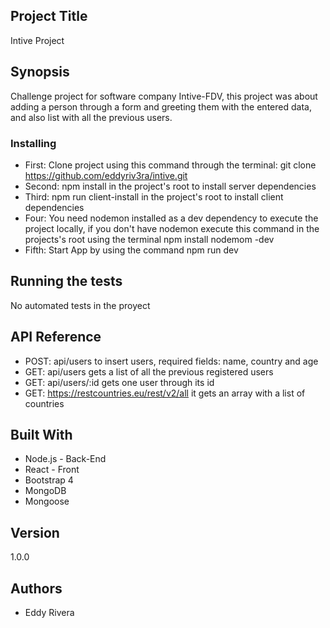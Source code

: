 ## Project Title

Intive Project

## Synopsis

Challenge project for software company Intive-FDV, this project was about adding a person through a form and greeting them with the entered data, and also list with all the previous users.

### Installing

* First: Clone project using this command through the terminal: git clone https://github.com/eddyriv3ra/intive.git
* Second: npm install in the project's root to install server dependencies
* Third: npm run client-install in the project's root to install client dependencies
* Four: You need nodemon installed as a dev dependency to execute the project locally, if you don't have nodemon execute this command in the projects's root using the terminal npm install nodemom -dev
* Fifth: Start App by using the command npm run dev

## Running the tests

No automated tests in the proyect

## API Reference

* POST: api/users to insert users, required fields: name, country and age
* GET: api/users gets a list of all the previous registered users
* GET: api/users/:id gets one user through its id
* GET: https://restcountries.eu/rest/v2/all it gets an array with a list of countries

## Built With

* Node.js - Back-End
* React - Front
* Bootstrap 4
* MongoDB
* Mongoose

## Version

  1.0.0

## Authors

* Eddy Rivera

